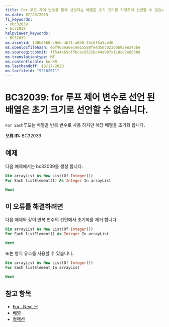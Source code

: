 ```yaml
---
title: For 루프 제어 변수를 통해 선언되는 배열은 초기 크기를 지정하여 선언할 수 없습니다.
ms.date: 07/20/2015
f1_keywords:
- vbc32039
- bc32039
helpviewer_keywords:
- BC32039
ms.assetid: 1d8b6560-c9eb-4b71-a038-24c6f5a5ce46
ms.openlocfilehash: e6f903ea6ece015588fe4d50c0230bb92ee245be
ms.sourcegitcommit: ff5a4eb5cffbcac9521bc44a907a118cd7e8638d
ms.translationtype: MT
ms.contentlocale: ko-KR
ms.lasthandoff: 10/17/2020
ms.locfileid: "92162611"
---
```

# <a name="bc32039-array-declared-as-for-loop-control-variable-cannot-be-declared-with-an-initial-size"></a>BC32039: for 루프 제어 변수로 선언 된 배열은 초기 크기로 선언할 수 없습니다.

`For Each`루프는 배열을 반복 변수로 사용 하지만 해당 배열을 초기화 합니다.

**오류 ID:** BC32039

## <a name="example"></a>예제

다음 예제에서는 bc32039를 생성 합니다.

```vb
Dim arrayList As New List(Of Integer())
For Each listElement(1) As Integer In arrayList

Next
```

## <a name="to-correct-this-error"></a>이 오류를 해결하려면

다음 예제와 같이 반복 변수의 선언에서 초기화를 제거 합니다.

```vb
Dim arrayList As New List(Of Integer())
For Each listElement() As Integer In arrayList

Next
```

또는 형식 유추를 사용할 수 있습니다.

```vb
Dim arrayList As New List(Of Integer())
For Each listElement In arrayList

Next
```

## <a name="see-also"></a>참고 항목

- [For...Next 문](../statements/for-next-statement.md)
- [배열](../../programming-guide/language-features/arrays/index.md)
- [컬렉션](../../../standard/collections/index.md)
